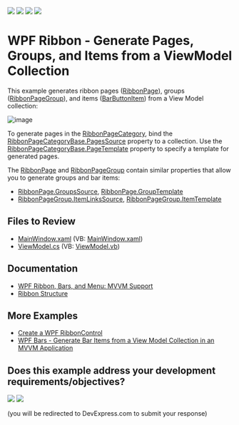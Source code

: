 <!-- default badges list -->
![](https://img.shields.io/endpoint?url=https://codecentral.devexpress.com/api/v1/VersionRange/128655557/22.2.2%2B)
[![](https://img.shields.io/badge/Open_in_DevExpress_Support_Center-FF7200?style=flat-square&logo=DevExpress&logoColor=white)](https://supportcenter.devexpress.com/ticket/details/E5215)
[![](https://img.shields.io/badge/📖_How_to_use_DevExpress_Examples-e9f6fc?style=flat-square)](https://docs.devexpress.com/GeneralInformation/403183)
[![](https://img.shields.io/badge/💬_Leave_Feedback-feecdd?style=flat-square)](#does-this-example-address-your-development-requirementsobjectives)
<!-- default badges end -->

# WPF Ribbon - Generate Pages, Groups, and Items from a ViewModel Collection

This example generates ribbon pages ([RibbonPage](https://docs.devexpress.com/WPF/DevExpress.Xpf.Ribbon.RibbonPage)), groups ([RibbonPageGroup](https://docs.devexpress.com/WPF/DevExpress.Xpf.Ribbon.RibbonPageGroup)), and items ([BarButtonItem](https://docs.devexpress.com/WPF/DevExpress.Xpf.Bars.BarButtonItem)) from a View Model collection:

![image](https://github.com/DevExpress-Examples/wpf-ribbon-generate-pages-groups-and-items-from-viewmodel-collection/assets/65009440/49d2f725-0ec0-4af8-b315-f78b353a21ac)

To generate pages in the [RibbonPageCategory](https://docs.devexpress.com/WPF/DevExpress.Xpf.Ribbon.RibbonPageCategory), bind the [RibbonPageCategoryBase.PagesSource](https://docs.devexpress.com/WPF/DevExpress.Xpf.Ribbon.RibbonPageCategoryBase.PagesSource) property to a collection. Use the [RibbonPageCategoryBase.PageTemplate](https://docs.devexpress.com/WPF/DevExpress.Xpf.Ribbon.RibbonPageCategoryBase.PageTemplate) property to specify a template for generated pages.

The [RibbonPage](https://docs.devexpress.com/WPF/DevExpress.Xpf.Ribbon.RibbonPage) and [RibbonPageGroup](https://docs.devexpress.com/WPF/DevExpress.Xpf.Ribbon.RibbonPageGroup) contain similar properties that allow you to generate groups and bar items:

* [RibbonPage.GroupsSource](https://docs.devexpress.com/WPF/DevExpress.Xpf.Ribbon.RibbonPage.GroupsSource), [RibbonPage.GroupTemplate](https://docs.devexpress.com/WPF/DevExpress.Xpf.Ribbon.RibbonPage.GroupTemplate)
* [RibbonPageGroup.ItemLinksSource](https://docs.devexpress.com/WPF/DevExpress.Xpf.Ribbon.RibbonPageGroup.ItemLinksSource), [RibbonPageGroup.ItemTemplate](https://docs.devexpress.com/WPF/DevExpress.Xpf.Ribbon.RibbonPageGroup.ItemTemplate)

## Files to Review

* [MainWindow.xaml](./CS/Q521663/MainWindow.xaml) (VB: [MainWindow.xaml](./VB/Q521663/MainWindow.xaml))
* [ViewModel.cs](./CS/Q521663/ViewModel.cs) (VB: [ViewModel.vb](./VB/Q521663/ViewModel.vb))

## Documentation

* [WPF Ribbon, Bars, and Menu: MVVM Support](https://docs.devexpress.com/WPF/10434/controls-and-libraries/ribbon-bars-and-menu/common-concepts/mvvm-support)
* [Ribbon Structure ](https://docs.devexpress.com/WPF/7954/controls-and-libraries/ribbon-bars-and-menu/ribbon/ribbon-structure/ribbon-control)

## More Examples

* [Create a WPF RibbonControl](https://github.com/DevExpress-Examples/wpf-create-a-ribboncontrol)
* [WPF Bars - Generate Bar Items from a View Model Collection in an MVVM Application](https://github.com/DevExpress-Examples/wpf-bars-mvvm-generate-bars-from-view-model-collection)
<!-- feedback -->
## Does this example address your development requirements/objectives?

[<img src="https://www.devexpress.com/support/examples/i/yes-button.svg"/>](https://www.devexpress.com/support/examples/survey.xml?utm_source=github&utm_campaign=wpf-ribbon-generate-pages-groups-and-items-from-viewmodel-collection&~~~was_helpful=yes) [<img src="https://www.devexpress.com/support/examples/i/no-button.svg"/>](https://www.devexpress.com/support/examples/survey.xml?utm_source=github&utm_campaign=wpf-ribbon-generate-pages-groups-and-items-from-viewmodel-collection&~~~was_helpful=no)

(you will be redirected to DevExpress.com to submit your response)
<!-- feedback end -->
